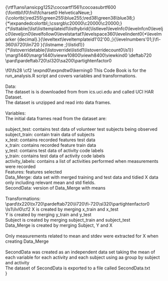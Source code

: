 {\rtf1\ansi\ansicpg1252\cocoartf1561\cocoasubrtf600
{\fonttbl\f0\fnil\fcharset0 HelveticaNeue;}
{\colortbl;\red255\green255\blue255;\red38\green38\blue38;}
{\*\expandedcolortbl;;\cssrgb\c20000\c20000\c20000;}
{\*\listtable{\list\listtemplateid1\listhybrid{\listlevel\levelnfc0\levelnfcn0\leveljc0\leveljcn0\levelfollow0\levelstartat1\levelspace360\levelindent0{\*\levelmarker \{decimal\}.}{\leveltext\leveltemplateid1\'02\'00.;}{\levelnumbers\'01;}\fi-360\li720\lin720 }{\listname ;}\listid1}}
{\*\listoverridetable{\listoverride\listid1\listoverridecount0\ls1}}
\margl1440\margr1440\vieww10800\viewh8400\viewkind0
\deftab720
\pard\pardeftab720\sl320\sa200\partightenfactor0

\f0\fs28 \cf2 \expnd0\expndtw0\kerning0
This Code Book is for the run_analysis.R script and covers variables and transformations. \
\
Data:\
The dataset is is downloaded from from ics.uci.edu and called UCI HAR Dataset. \
The dataset is unzipped and read into data frames. \
\
Variables:\
The initial data frames read from the dataset are:\
\
subject_test: contains test data of volunteer test subjects being observed\
subject_train: contain train data of subjects\
x_test: contains recorded features test data\
x_train: contains recorded feature train data\
y_test: contains test data of activity code labels\
y_train: contains test data of activity code labels\
activity_labels: contains a list of activities performed when measurements were recorded\
Features: features selected\
Data_Merge: data set with merged training and test data and tidied X data only including relevant mean and std fields. \
SecondData: version of Data_Merge with means\
\
Transformations:\
\pard\tx220\tx720\pardeftab720\li720\fi-720\sl320\partightenfactor0
\ls1\ilvl0\cf2 X is created by merging x_train and x_test\
Y is created by merging y_train and y_test\
Subject is created by merging subject_train and subject_test\
Data_Merge is created by merging Subject, Y and X\
\
Only measurements related to mean and stdev were extracted for X when creating Data_Merge\
\
SecondData was created as an independent data set taking the mean of each variable for each activity and each subject using aa group by subject and activity\
The dataset of SecondData is exported to a file called SecondData.txt\
}